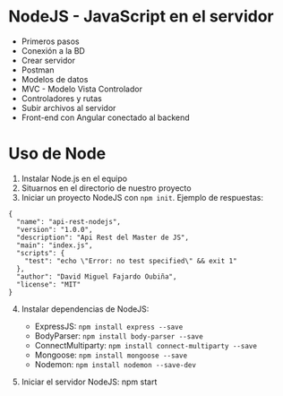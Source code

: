 # NodeJS - JavaScript en el servidor

* Primeros pasos
* Conexión a la BD
* Crear servidor
* Postman
* Modelos de datos
* MVC - Modelo Vista Controlador
* Controladores y rutas
* Subir archivos al servidor
* Front-end con Angular conectado al backend


# Uso de Node

1. Instalar Node.js en el equipo
2. Situarnos en el directorio de nuestro proyecto
3. Iniciar un proyecto NodeJS con `npm init`. Ejemplo de respuestas:
```
{
  "name": "api-rest-nodejs",
  "version": "1.0.0",
  "description": "Api Rest del Master de JS",
  "main": "index.js",
  "scripts": {
    "test": "echo \"Error: no test specified\" && exit 1"
  },
  "author": "David Miguel Fajardo Oubiña",
  "license": "MIT"
}
```
4. Instalar dependencias de NodeJS:
    * ExpressJS: `npm install express --save`
    * BodyParser: `npm install body-parser --save`
    * ConnectMultiparty: `npm install connect-multiparty --save`
    * Mongoose: `npm install mongoose --save`
    * Nodemon: `npm install nodemon --save-dev`

5. Iniciar el servidor NodeJS: npm start
